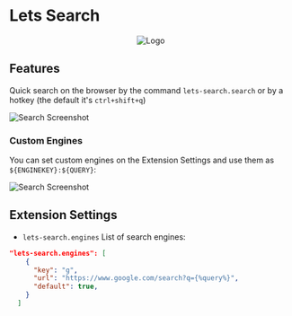 # Lets Search

<center>

![Logo](https://i.imgur.com/FZWUwjy.png)

</center>

## Features

Quick search on the browser by the command `lets-search.search` or by a hotkey (the default it's `ctrl+shift+q`)

![Search Screenshot](https://i.imgur.com/bFJOY5L.png)

### Custom Engines

You can set custom engines on the Extension Settings and use them as `${ENGINEKEY}:${QUERY}`:

![Search Screenshot](https://i.imgur.com/IW7w91N.png)

## Extension Settings

- `lets-search.engines` List of search engines:

```json
"lets-search.engines": [
    {
      "key": "g",
      "url": "https://www.google.com/search?q={%query%}",
      "default": true,
    }
  ]
```
